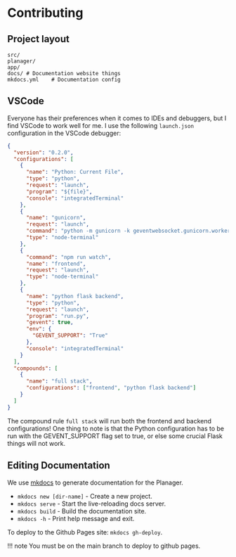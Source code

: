 # Contributing



## Project layout

    src/
    planager/
    app/
    docs/ # Documentation website things
    mkdocs.yml    # Documentation config

## VSCode

Everyone has their preferences when it comes to IDEs and debuggers, but I find VSCode to work well for me. I use the following `launch.json` configuration in the VSCode debugger:

```json
{
  "version": "0.2.0",
  "configurations": [
    {
      "name": "Python: Current File",
      "type": "python",
      "request": "launch",
      "program": "${file}",
      "console": "integratedTerminal"
    },
    {
      "name": "gunicorn",
      "request": "launch",
      "command": "python -m gunicorn -k geventwebsocket.gunicorn.workers.GeventWebSocketWorker -w 1 run:app",
      "type": "node-terminal"
    },
    {
      "command": "npm run watch",
      "name": "frontend",
      "request": "launch",
      "type": "node-terminal"
    },
    {
      "name": "python flask backend",
      "type": "python",
      "request": "launch",
      "program": "run.py",
      "gevent": true,
      "env": {
        "GEVENT_SUPPORT": "True"
      },
      "console": "integratedTerminal"
    }
  ],
  "compounds": [
    {
      "name": "full stack",
      "configurations": ["frontend", "python flask backend"]
    }
  ]
}
```

The compound rule `full stack` will run both the frontend and backend configurations! One thing to note is that the Python configuration has to be run with the GEVENT_SUPPORT flag set to true, or else some crucial Flask things will not work.


## Editing Documentation

We use [mkdocs](https://www.mkdocs.org/) to generate documentation for the Planager.

* `mkdocs new [dir-name]` - Create a new project.
* `mkdocs serve` - Start the live-reloading docs server.
* `mkdocs build` - Build the documentation site.
* `mkdocs -h` - Print help message and exit.

To deploy to the Github Pages site: `mkdocs gh-deploy`.

!!! note
    You must be on the main branch to deploy to github pages.